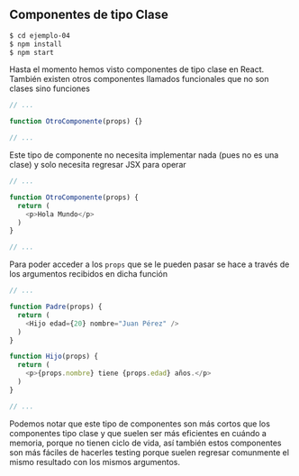 ## Componentes de tipo Clase

```sh
$ cd ejemplo-04
$ npm install
$ npm start
```
Hasta el momento hemos visto componentes de tipo clase en React. También existen
otros componentes llamados funcionales que no son clases sino funciones

```js
// ...

function OtroComponente(props) {}

// ...
```

Este tipo de componente no necesita implementar nada (pues no es una clase) y
solo necesita regresar JSX para operar

```js
// ...

function OtroComponente(props) {
  return (
    <p>Hola Mundo</p>
  )
}

// ...
```

Para poder acceder a los `props` que se le pueden pasar se hace a través de los
argumentos recibidos en dicha función

```js
// ...

function Padre(props) {
  return (
    <Hijo edad={20} nombre="Juan Pérez" />
  )
}

function Hijo(props) {
  return (
    <p>{props.nombre} tiene {props.edad} años.</p>
  )
}

// ...
```

Podemos notar que este tipo de componentes son más cortos que los componentes
tipo clase y que suelen ser más eficientes en cuándo a memoria, porque no tienen
ciclo de vida, así también estos componentes son más fáciles de hacerles testing
porque suelen regresar comunmente el mismo resultado con los mismos argumentos.
